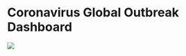 # Coronavirus Global Outbreak Dashboard

![](/covid19map/blob/main/Global%20Outbreak%2013-02-2021.png)
